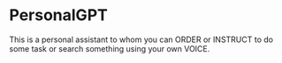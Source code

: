 # PersonalGPT
This is a personal assistant to whom you can ORDER or INSTRUCT to do some task or search something using your own VOICE.

